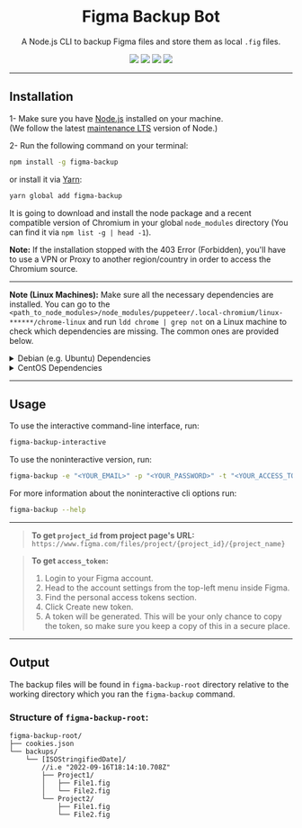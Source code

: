 <div align="center">
  <h1>Figma Backup Bot</h1>
  <p>A Node.js CLI to backup Figma files and store them as local <code>.fig</code> files.</p>
  <img src="https://img.shields.io/npm/dt/figma-backup?color=d900ff&labelColor=000000&style=for-the-badge" />
  <img src="https://img.shields.io/github/license/mimshins/figma-backup?color=d900ff&labelColor=000000&style=for-the-badge" />
  <img src="https://img.shields.io/npm/v/figma-backup?color=d900ff&labelColor=000000&style=for-the-badge" />
  <a title="twitter" href="https://twitter.com/mimshins" target="_blank"><img src="https://img.shields.io/twitter/follow/mimshins?color=d900ff&labelColor=000000&logo=twitter&style=for-the-badge" /></a>
</div>

<hr />

## Installation

1- Make sure you have [Node.js](https://nodejs.org) installed on your machine.\
(We follow the latest [maintenance LTS](https://github.com/nodejs/Release#release-schedule) version of Node.)

2- Run the following command on your terminal:
```bash
npm install -g figma-backup
```

or install it via [Yarn](https://yarnpkg.com/):

```bash
yarn global add figma-backup
```

It is going to download and install the node package and a recent compatible version of Chromium in your global `node_modules` directory (You can find it via `npm list -g | head -1`).

**Note:** If the installation stopped with the 403 Error (Forbidden), you'll have to use a VPN or Proxy to another region/country in order to access the Chromium source.

---

**Note (Linux Machines):** Make sure all the necessary dependencies are installed. You can go to the `<path_to_node_modules>/node_modules/puppeteer/.local-chromium/linux-******/chrome-linux` and run `ldd chrome | grep not` on a Linux machine to check which dependencies are missing. The common ones are provided below.

<details>
<summary>Debian (e.g. Ubuntu) Dependencies</summary>

```
ca-certificates
fonts-liberation
libappindicator3-1
libasound2
libatk-bridge2.0-0
libatk1.0-0
libc6
libcairo2
libcups2
libdbus-1-3
libexpat1
libfontconfig1
libgbm1
libgcc1
libglib2.0-0
libgtk-3-0
libnspr4
libnss3
libpango-1.0-0
libpangocairo-1.0-0
libstdc++6
libx11-6
libx11-xcb1
libxcb1
libxcomposite1
libxcursor1
libxdamage1
libxext6
libxfixes3
libxi6
libxrandr2
libxrender1
libxss1
libxtst6
lsb-release
wget
xdg-utils
```
</details>

<details>
<summary>CentOS Dependencies</summary>

```
alsa-lib.x86_64
atk.x86_64
cups-libs.x86_64
gtk3.x86_64
ipa-gothic-fonts
libXcomposite.x86_64
libXcursor.x86_64
libXdamage.x86_64
libXext.x86_64
libXi.x86_64
libXrandr.x86_64
libXScrnSaver.x86_64
libXtst.x86_64
pango.x86_64
xorg-x11-fonts-100dpi
xorg-x11-fonts-75dpi
xorg-x11-fonts-cyrillic
xorg-x11-fonts-misc
xorg-x11-fonts-Type1
xorg-x11-utils
```

After installing dependencies you need to update nss library using this command

```bash
yum update nss -y
```
</details>

---

## Usage

To use the interactive command-line interface, run:

```bash
figma-backup-interactive
```

To use the noninteractive version, run:

```bash
figma-backup -e "<YOUR_EMAIL>" -p "<YOUR_PASSWORD>" -t "<YOUR_ACCESS_TOKEN>" --projects-ids "ID1" "ID2" ... "IDx"
```

For more information about the noninteractive cli options run:

```bash
figma-backup --help
```
---

> **To get `project_id` from project page's URL:**\
`https://www.figma.com/files/project/{project_id}/{project_name}`

> **To get `access_token`:**
> 1. Login to your Figma account.
> 2. Head to the account settings from the top-left menu inside Figma.
> 3. Find the personal access tokens section.
> 4. Click Create new token.
> 5. A token will be generated. This will be your only chance to copy the token, so make sure you keep a copy of this in a secure place.

---

## Output

The backup files will be found in `figma-backup-root` directory relative to the working directory which you ran the `figma-backup` command.

### Structure of `figma-backup-root`:
```
figma-backup-root/
├── cookies.json
└── backups/
    └── [ISOStringifiedDate]/
        //i.e "2022-09-16T18:14:10.708Z"
        ├── Project1/
        │   ├── File1.fig
        │   └── File2.fig
        └── Project2/
            ├── File1.fig
            └── File2.fig    
```
